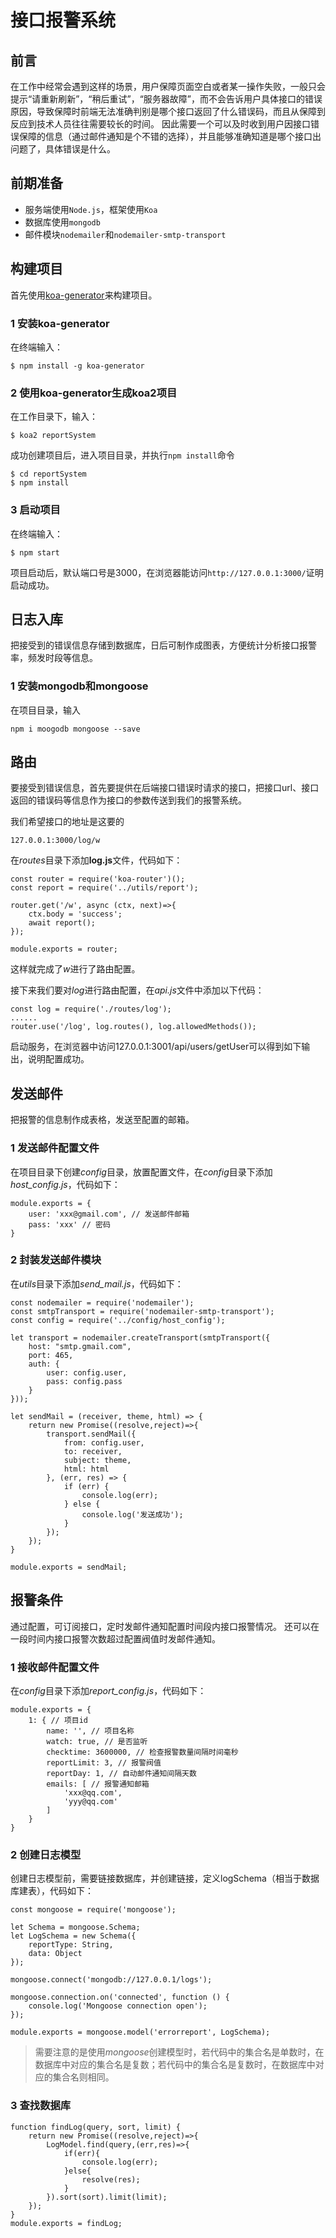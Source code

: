 # 接口报警系统

## 前言
在工作中经常会遇到这样的场景，用户保障页面空白或者某一操作失败，一般只会提示“请重新刷新”，“稍后重试”，“服务器故障”，而不会告诉用户具体接口的错误原因，导致保障时前端无法准确判别是哪个接口返回了什么错误码，而且从保障到反应到技术人员往往需要较长的时间。
因此需要一个可以及时收到用户因接口错误保障的信息（通过邮件通知是个不错的选择），并且能够准确知道是哪个接口出问题了，具体错误是什么。

## 前期准备
* 服务端使用`Node.js`，框架使用`Koa`
* 数据库使用`mongodb`
* 邮件模块`nodemailer`和`nodemailer-smtp-transport`

## 构建项目
首先使用[koa-generator](https://github.com/17koa/koa-generator)来构建项目。
### 1 安装koa-generator
在终端输入：
```
$ npm install -g koa-generator
```

### 2 使用koa-generator生成koa2项目
在工作目录下，输入：
```
$ koa2 reportSystem
```

成功创建项目后，进入项目目录，并执行`npm install`命令
```
$ cd reportSystem 
$ npm install
```

### 3 启动项目
在终端输入：
```
$ npm start
```
项目启动后，默认端口号是3000，在浏览器能访问`http://127.0.0.1:3000/`证明启动成功。

## 日志入库
把接受到的错误信息存储到数据库，日后可制作成图表，方便统计分析接口报警率，频发时段等信息。

### 1 安装mongodb和mongoose
在项目目录，输入
```
npm i moogodb mongoose --save
```

## 路由
要接受到错误信息，首先要提供在后端接口错误时请求的接口，把接口url、接口返回的错误码等信息作为接口的参数传送到我们的报警系统。

我们希望接口的地址是这要的
```
127.0.0.1:3000/log/w
```
在*routes*目录下添加**log.js**文件，代码如下：
```
const router = require('koa-router')();
const report = require('../utils/report');

router.get('/w', async (ctx, next)=>{
    ctx.body = 'success';
    await report();
});

module.exports = router;
```
这样就完成了*w*进行了路由配置。

接下来我们要对*log*进行路由配置，在*api.js*文件中添加以下代码：
```
const log = require('./routes/log');
......
router.use('/log', log.routes(), log.allowedMethods());
```

启动服务，在浏览器中访问127.0.0.1:3001/api/users/getUser可以得到如下输出，说明配置成功。

## 发送邮件
把报警的信息制作成表格，发送至配置的邮箱。

### 1 发送邮件配置文件
在项目目录下创建*config*目录，放置配置文件，在*config*目录下添加*host_config.js*，代码如下：
```
module.exports = {
    user: 'xxx@gmail.com', // 发送邮件邮箱
    pass: 'xxx' // 密码
}
```

### 2 封装发送邮件模块
在*utils*目录下添加*send_mail.js*，代码如下：
```
const nodemailer = require('nodemailer');
const smtpTransport = require('nodemailer-smtp-transport');
const config = require('../config/host_config');

let transport = nodemailer.createTransport(smtpTransport({
    host: "smtp.gmail.com",
    port: 465,
    auth: {
        user: config.user,
        pass: config.pass
    }
}));

let sendMail = (receiver, theme, html) => {
    return new Promise((resolve,reject)=>{
        transport.sendMail({
            from: config.user,
            to: receiver,
            subject: theme,
            html: html
        }, (err, res) => {
            if (err) {
                console.log(err);
            } else {
                console.log('发送成功');
            }
        });
    });
}

module.exports = sendMail;
```

## 报警条件
通过配置，可订阅接口，定时发邮件通知配置时间段内接口报警情况。
还可以在一段时间内接口报警次数超过配置阀值时发邮件通知。

### 1 接收邮件配置文件
在*config*目录下添加*report_config.js*，代码如下：
```
module.exports = {
    1: { // 项目id
        name: '', // 项目名称
        watch: true, // 是否监听
        checktime: 3600000, // 检查报警数量间隔时间毫秒
        reportLimit: 3, // 报警阀值
        reportDay: 1, // 自动邮件通知间隔天数
        emails: [ // 报警通知邮箱
            'xxx@qq.com',
            'yyy@qq.com'
        ]
    }
}
```
### 2 创建日志模型
创建日志模型前，需要链接数据库，并创建链接，定义logSchema（相当于数据库建表），代码如下：
```
const mongoose = require('mongoose');

let Schema = mongoose.Schema;
let LogSchema = new Schema({
    reportType: String,
    data: Object
});

mongoose.connect('mongodb://127.0.0.1/logs');

mongoose.connection.on('connected', function () {
    console.log('Mongoose connection open');
});

module.exports = mongoose.model('errorreport', LogSchema);
```

> 需要注意的是使用*mongoose*创建模型时，若代码中的集合名是单数时，在数据库中对应的集合名是复数；若代码中的集合名是复数时，在数据库中对应的集合名则相同。

### 3 查找数据库
```
function findLog(query, sort, limit) {
    return new Promise((resolve,reject)=>{ 
        LogModel.find(query,(err,res)=>{
            if(err){
                console.log(err);
            }else{
                resolve(res);
            }
        }).sort(sort).limit(limit);
    });
}
module.exports = findLog;
```